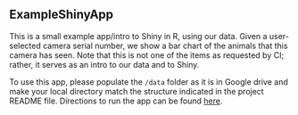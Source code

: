 ## ExampleShinyApp

This is a small example app/intro to Shiny in R, using our data. Given a user-selected camera serial number, we show a bar chart of the animals that this camera has seen. Note that this is not one of the items as requested by CI; rather, it serves as an intro to our data and to Shiny.

To use this app, please populate the `/data` folder as it is in Google drive and make your local directory match the structure indicated in the project README file. Directions to run the app can be found [here](http://shiny.rstudio.com/articles/running.html). 
